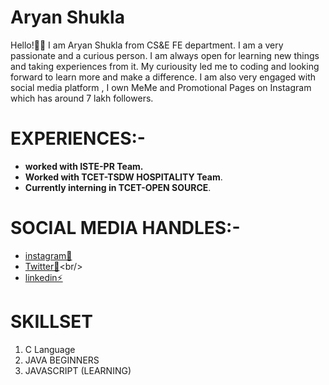 # Aryan Shukla<br/>
 Hello!👋🏻 I am Aryan Shukla from CS&E FE department. I am  a very passionate and a curious person. I am always open for learning new things and taking experiences from it. My curiousity led me to coding and looking forward  to learn more and make a difference. I am also very engaged with social media platform , I own MeMe and Promotional Pages on Instagram which has around 7 lakh followers.<br/>

# EXPERIENCES:-<br/>
 - **worked with ISTE-PR Team.**
 - **Worked with TCET-TSDW HOSPITALITY Team**.<br/>
 - **Currently interning in TCET-OPEN SOURCE**.

# SOCIAL MEDIA HANDLES:-
 - [instagram🎦](https://www.instagram.com/_aryaaann_/)<br/>
 - [Twitter🐥](https://twitter.com/_aryanshukla_)<br/>
 - [linkedin⚡](https://www.linkedin.com/in/aryan-shukla-480564219/)

# SKILLSET
 1. C Language 
 2. JAVA BEGINNERS 
 3. JAVASCRIPT (LEARNING)



